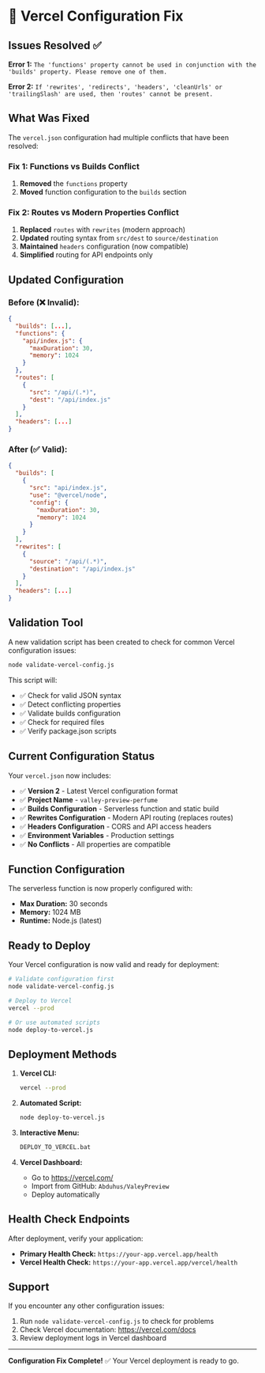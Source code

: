 # 🔧 Vercel Configuration Fix

## Issues Resolved ✅

**Error 1:** `The 'functions' property cannot be used in conjunction with the 'builds' property. Please remove one of them.`

**Error 2:** `If 'rewrites', 'redirects', 'headers', 'cleanUrls' or 'trailingSlash' are used, then 'routes' cannot be present.`

## What Was Fixed

The `vercel.json` configuration had multiple conflicts that have been resolved:

### Fix 1: Functions vs Builds Conflict
1. **Removed** the `functions` property
2. **Moved** function configuration to the `builds` section

### Fix 2: Routes vs Modern Properties Conflict
1. **Replaced** `routes` with `rewrites` (modern approach)
2. **Updated** routing syntax from `src/dest` to `source/destination`
3. **Maintained** `headers` configuration (now compatible)
4. **Simplified** routing for API endpoints only

## Updated Configuration

### Before (❌ Invalid):
```json
{
  "builds": [...],
  "functions": {
    "api/index.js": {
      "maxDuration": 30,
      "memory": 1024
    }
  },
  "routes": [
    {
      "src": "/api/(.*)",
      "dest": "/api/index.js"
    }
  ],
  "headers": [...]
}
```

### After (✅ Valid):
```json
{
  "builds": [
    {
      "src": "api/index.js",
      "use": "@vercel/node",
      "config": {
        "maxDuration": 30,
        "memory": 1024
      }
    }
  ],
  "rewrites": [
    {
      "source": "/api/(.*)",
      "destination": "/api/index.js"
    }
  ],
  "headers": [...]
}
```

## Validation Tool

A new validation script has been created to check for common Vercel configuration issues:

```bash
node validate-vercel-config.js
```

This script will:
- ✅ Check for valid JSON syntax
- ✅ Detect conflicting properties
- ✅ Validate builds configuration
- ✅ Check for required files
- ✅ Verify package.json scripts

## Current Configuration Status

Your `vercel.json` now includes:

- ✅ **Version 2** - Latest Vercel configuration format
- ✅ **Project Name** - `valley-preview-perfume`
- ✅ **Builds Configuration** - Serverless function and static build
- ✅ **Rewrites Configuration** - Modern API routing (replaces routes)
- ✅ **Headers Configuration** - CORS and API access headers
- ✅ **Environment Variables** - Production settings
- ✅ **No Conflicts** - All properties are compatible

## Function Configuration

The serverless function is now properly configured with:
- **Max Duration:** 30 seconds
- **Memory:** 1024 MB
- **Runtime:** Node.js (latest)

## Ready to Deploy

Your Vercel configuration is now valid and ready for deployment:

```bash
# Validate configuration first
node validate-vercel-config.js

# Deploy to Vercel
vercel --prod

# Or use automated scripts
node deploy-to-vercel.js
```

## Deployment Methods

1. **Vercel CLI:**
   ```bash
   vercel --prod
   ```

2. **Automated Script:**
   ```bash
   node deploy-to-vercel.js
   ```

3. **Interactive Menu:**
   ```cmd
   DEPLOY_TO_VERCEL.bat
   ```

4. **Vercel Dashboard:**
   - Go to https://vercel.com/
   - Import from GitHub: `Abduhus/ValeyPreview`
   - Deploy automatically

## Health Check Endpoints

After deployment, verify your application:
- **Primary Health Check:** `https://your-app.vercel.app/health`
- **Vercel Health Check:** `https://your-app.vercel.app/vercel/health`

## Support

If you encounter any other configuration issues:
1. Run `node validate-vercel-config.js` to check for problems
2. Check Vercel documentation: https://vercel.com/docs
3. Review deployment logs in Vercel dashboard

---

**Configuration Fix Complete!** ✅ Your Vercel deployment is ready to go.